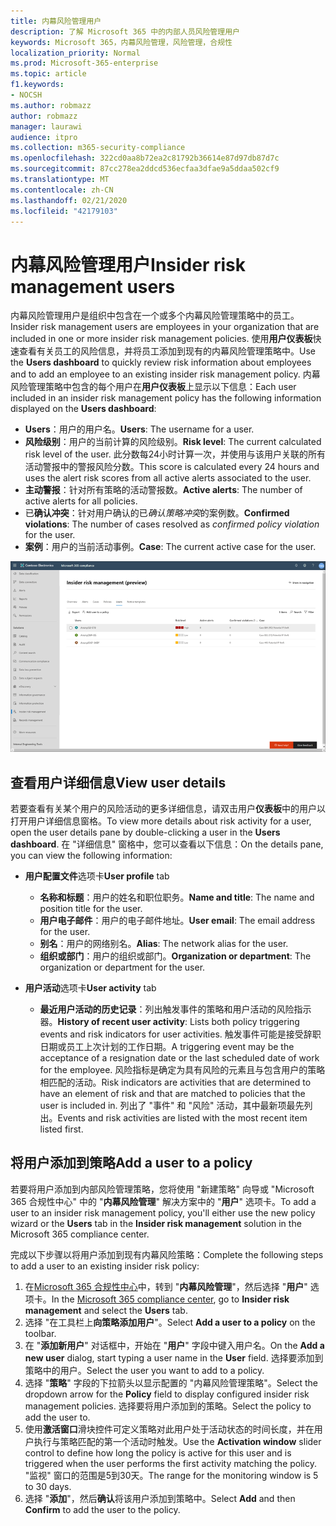 ```yaml
---
title: 内幕风险管理用户
description: 了解 Microsoft 365 中的内部人员风险管理用户
keywords: Microsoft 365，内幕风险管理，风险管理，合规性
localization_priority: Normal
ms.prod: Microsoft-365-enterprise
ms.topic: article
f1.keywords:
- NOCSH
ms.author: robmazz
author: robmazz
manager: laurawi
audience: itpro
ms.collection: m365-security-compliance
ms.openlocfilehash: 322cd0aa8b72ea2c81792b36614e87d97db87d7c
ms.sourcegitcommit: 87cc278ea2ddcd536ecfaa3dfae9a5ddaa502cf9
ms.translationtype: MT
ms.contentlocale: zh-CN
ms.lasthandoff: 02/21/2020
ms.locfileid: "42179103"
---
```

# <a name="insider-risk-management-users"></a><span data-ttu-id="b15bb-104">内幕风险管理用户</span><span class="sxs-lookup"><span data-stu-id="b15bb-104">Insider risk management users</span></span>

<span data-ttu-id="b15bb-105">内幕风险管理用户是组织中包含在一个或多个内幕风险管理策略中的员工。</span><span class="sxs-lookup"><span data-stu-id="b15bb-105">Insider risk management users are employees in your organization that are included in one or more insider risk management policies.</span></span> <span data-ttu-id="b15bb-106">使用**用户仪表板**快速查看有关员工的风险信息，并将员工添加到现有的内幕风险管理策略中。</span><span class="sxs-lookup"><span data-stu-id="b15bb-106">Use the **Users dashboard** to quickly review risk information about employees and to add an employee to an existing insider risk management policy.</span></span> <span data-ttu-id="b15bb-107">内幕风险管理策略中包含的每个用户在**用户仪表板**上显示以下信息：</span><span class="sxs-lookup"><span data-stu-id="b15bb-107">Each user included in an insider risk management policy has the following information displayed on the **Users dashboard**:</span></span>

- <span data-ttu-id="b15bb-108">**Users**：用户的用户名。</span><span class="sxs-lookup"><span data-stu-id="b15bb-108">**Users**: The username for a user.</span></span>
- <span data-ttu-id="b15bb-109">**风险级别**：用户的当前计算的风险级别。</span><span class="sxs-lookup"><span data-stu-id="b15bb-109">**Risk level**: The current calculated risk level of the user.</span></span> <span data-ttu-id="b15bb-110">此分数每24小时计算一次，并使用与该用户关联的所有活动警报中的警报风险分数。</span><span class="sxs-lookup"><span data-stu-id="b15bb-110">This score is calculated every 24 hours and uses the alert risk scores from all active alerts associated to the user.</span></span>
- <span data-ttu-id="b15bb-111">**主动警报**：针对所有策略的活动警报数。</span><span class="sxs-lookup"><span data-stu-id="b15bb-111">**Active alerts**: The number of active alerts for all policies.</span></span>
- <span data-ttu-id="b15bb-112">已**确认冲突**：针对用户确认的已*确认策略冲突*的案例数。</span><span class="sxs-lookup"><span data-stu-id="b15bb-112">**Confirmed violations**: The number of cases resolved as *confirmed policy violation* for the user.</span></span>
- <span data-ttu-id="b15bb-113">**案例**：用户的当前活动事例。</span><span class="sxs-lookup"><span data-stu-id="b15bb-113">**Case**: The current active case for the user.</span></span>

![内幕风险管理用户仪表板](../media/insider-risk-users-dashboard.png)

## <a name="view-user-details"></a><span data-ttu-id="b15bb-115">查看用户详细信息</span><span class="sxs-lookup"><span data-stu-id="b15bb-115">View user details</span></span>

<span data-ttu-id="b15bb-116">若要查看有关某个用户的风险活动的更多详细信息，请双击用户**仪表板**中的用户以打开用户详细信息窗格。</span><span class="sxs-lookup"><span data-stu-id="b15bb-116">To view more details about risk activity for a user, open the user details pane by double-clicking a user in the **Users dashboard**.</span></span> <span data-ttu-id="b15bb-117">在 "详细信息" 窗格中，您可以查看以下信息：</span><span class="sxs-lookup"><span data-stu-id="b15bb-117">On the details pane, you can view the following information:</span></span>

- <span data-ttu-id="b15bb-118">**用户配置文件**选项卡</span><span class="sxs-lookup"><span data-stu-id="b15bb-118">**User profile** tab</span></span>
    - <span data-ttu-id="b15bb-119">**名称和标题**：用户的姓名和职位职务。</span><span class="sxs-lookup"><span data-stu-id="b15bb-119">**Name and title**: The name and position title for the user.</span></span>
    - <span data-ttu-id="b15bb-120">**用户电子邮件**：用户的电子邮件地址。</span><span class="sxs-lookup"><span data-stu-id="b15bb-120">**User email**: The email address for the user.</span></span>
    - <span data-ttu-id="b15bb-121">**别名**：用户的网络别名。</span><span class="sxs-lookup"><span data-stu-id="b15bb-121">**Alias**: The network alias for the user.</span></span>
    - <span data-ttu-id="b15bb-122">**组织或部门**：用户的组织或部门。</span><span class="sxs-lookup"><span data-stu-id="b15bb-122">**Organization or department**: The organization or department for the user.</span></span>

- <span data-ttu-id="b15bb-123">**用户活动**选项卡</span><span class="sxs-lookup"><span data-stu-id="b15bb-123">**User activity** tab</span></span>
    - <span data-ttu-id="b15bb-124">**最近用户活动的历史记录**：列出触发事件的策略和用户活动的风险指示器。</span><span class="sxs-lookup"><span data-stu-id="b15bb-124">**History of recent user activity**: Lists both policy triggering events and risk indicators for user activities.</span></span> <span data-ttu-id="b15bb-125">触发事件可能是接受辞职日期或员工上次计划的工作日期。</span><span class="sxs-lookup"><span data-stu-id="b15bb-125">A triggering event may be the acceptance of a resignation date or the last scheduled date of work for the employee.</span></span> <span data-ttu-id="b15bb-126">风险指标是确定为具有风险的元素且与包含用户的策略相匹配的活动。</span><span class="sxs-lookup"><span data-stu-id="b15bb-126">Risk indicators are activities that are determined to have an element of risk and that are matched to policies that the user is included in.</span></span> <span data-ttu-id="b15bb-127">列出了 "事件" 和 "风险" 活动，其中最新项最先列出。</span><span class="sxs-lookup"><span data-stu-id="b15bb-127">Events and risk activities are listed with the most recent item listed first.</span></span>

## <a name="add-a-user-to-a-policy"></a><span data-ttu-id="b15bb-128">将用户添加到策略</span><span class="sxs-lookup"><span data-stu-id="b15bb-128">Add a user to a policy</span></span>

<span data-ttu-id="b15bb-129">若要将用户添加到内部风险管理策略，您将使用 "新建策略" 向导或 "Microsoft 365 合规性中心" 中的 "**内幕风险管理**" 解决方案中的 "**用户**" 选项卡。</span><span class="sxs-lookup"><span data-stu-id="b15bb-129">To add a user to an insider risk management policy, you'll either use the new policy wizard or the **Users** tab in the **Insider risk management** solution in the Microsoft 365 compliance center.</span></span>

<span data-ttu-id="b15bb-130">完成以下步骤以将用户添加到现有内幕风险策略：</span><span class="sxs-lookup"><span data-stu-id="b15bb-130">Complete the following steps to add a user to an existing insider risk policy:</span></span>

1. <span data-ttu-id="b15bb-131">在[Microsoft 365 合规性中心](https://compliance.microsoft.com)中，转到 "**内幕风险管理**"，然后选择 "**用户**" 选项卡。</span><span class="sxs-lookup"><span data-stu-id="b15bb-131">In the [Microsoft 365 compliance center](https://compliance.microsoft.com), go to **Insider risk management** and select the **Users** tab.</span></span>
2. <span data-ttu-id="b15bb-132">选择 "在工具栏上**向策略添加用户**"。</span><span class="sxs-lookup"><span data-stu-id="b15bb-132">Select **Add a user to a policy** on the toolbar.</span></span>
3. <span data-ttu-id="b15bb-133">在 "**添加新用户**" 对话框中，开始在 "**用户**" 字段中键入用户名。</span><span class="sxs-lookup"><span data-stu-id="b15bb-133">On the **Add a new user** dialog, start typing a user name in the **User** field.</span></span> <span data-ttu-id="b15bb-134">选择要添加到策略中的用户。</span><span class="sxs-lookup"><span data-stu-id="b15bb-134">Select the user you want to add to a policy.</span></span>
4. <span data-ttu-id="b15bb-135">选择 "**策略**" 字段的下拉箭头以显示配置的 "内幕风险管理策略"。</span><span class="sxs-lookup"><span data-stu-id="b15bb-135">Select the dropdown arrow for the **Policy** field to display configured insider risk management policies.</span></span> <span data-ttu-id="b15bb-136">选择要将用户添加到的策略。</span><span class="sxs-lookup"><span data-stu-id="b15bb-136">Select the policy to add the user to.</span></span>
5. <span data-ttu-id="b15bb-137">使用**激活窗口**滑块控件可定义策略对此用户处于活动状态的时间长度，并在用户执行与策略匹配的第一个活动时触发。</span><span class="sxs-lookup"><span data-stu-id="b15bb-137">Use the **Activation window** slider control to define how long the policy is active for this user and is triggered when the user performs the first activity matching the policy.</span></span> <span data-ttu-id="b15bb-138">"监视" 窗口的范围是5到30天。</span><span class="sxs-lookup"><span data-stu-id="b15bb-138">The range for the monitoring window is 5 to 30 days.</span></span>
6. <span data-ttu-id="b15bb-139">选择 "**添加**"，然后**确认**将该用户添加到策略中。</span><span class="sxs-lookup"><span data-stu-id="b15bb-139">Select **Add** and then **Confirm** to add the user to the policy.</span></span>

